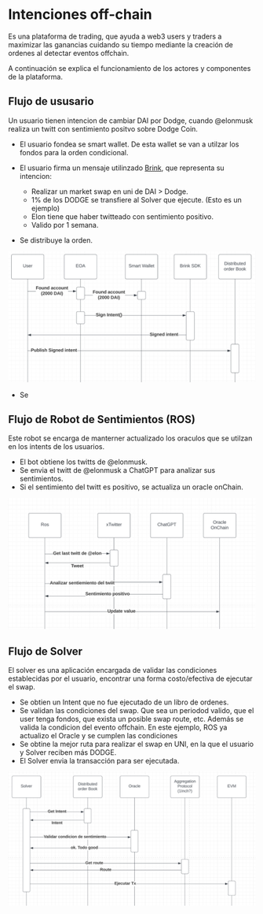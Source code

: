 # Intenciones off-chain
Es una plataforma de trading, que ayuda a web3 users y traders a maximizar las ganancias cuidando su tiempo mediante la creación de ordenes  al detectar eventos offchain.

A continuación se explica el funcionamiento de los actores y componentes de la plataforma.
## Flujo de ususario
Un usuario tienen intencion de cambiar DAI por Dodge, cuando @elonmusk realiza un twitt con sentimiento positvo sobre Dodge Coin.

-  El usuario fondea se smart wallet. De esta wallet se van a utilzar los fondos para la orden condicional.

- El usuario firma un mensaje utilinzado [Brink](https://brink.trade), que representa su intencion: 
    - Realizar un market swap en uni de DAI > Dodge. 
    - 1% de los DODGE se transfiere al Solver que ejecute. (Esto es un ejemplo)
    - Elon tiene que haber twitteado con sentimiento positivo.
    - Valido por 1 semana.
- Se distribuye la orden.

![User](./f-user.png "User")
- Se 
## Flujo de Robot de Sentimientos (ROS)
Este robot se encarga de manterner actualizado los oraculos que se utilzan en los intents de los usuarios.

- El bot obtiene los twitts de @elonmusk.
- Se envia el twitt de @elonmusk a ChatGPT para analizar sus sentimientos. 
- Si el sentimiento del twitt es positivo, se actualiza un oracle onChain.


![Robot of Sentiments](./f-ros.png "Ros")

## Flujo de Solver
El solver es una aplicación encargada de validar las condiciones establecidas por el usuario, encontrar una forma costo/efectiva de ejecutar el swap.

- Se obtien un Intent que no fue ejecutado de un libro de ordenes.
- Se validan las condiciones del swap. Que sea un periodod valido, que el user tenga fondos, que exista un posible swap route, etc. Además se valida la condicion del evento offchain. En este ejemplo, ROS ya actualizo el Oracle y se cumplen las condiciones
- Se obtine la mejor ruta para realizar el swap en UNI, en la que el usuario y Solver reciben más DODGE.
- El Solver envia la transacción para ser ejecutada.

![Solver](./f-solver.png "Solver")
